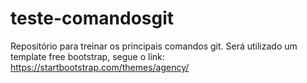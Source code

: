 # teste-comandosgit
Repositório para treinar os principais comandos git. Será utilizado um template free bootstrap, segue o link: https://startbootstrap.com/themes/agency/
